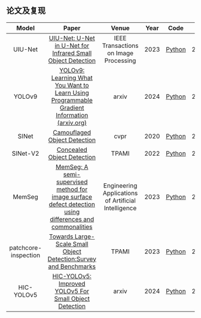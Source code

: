 ## 论文及复现

|   Model    |                            Paper                             | Venue | Year |                      Code                      | Time   |
| :--------: | :----------------------------------------------------------: | :---: | :--: | :--------------------------------------------: | ------ |
|  UIU-Net   |[UIU-Net: U-Net in U-Net for Infrared Small Object Detection](https://ieeexplore.ieee.org/document/9989433)| IEEE Transactions on Image Processing | 2023 | [Python](https://github.com/danfenghong/IEEE_TIP_UIU-Net) |2024.5.10|
|    YOLOv9    | [YOLOv9: Learning What You Want to Learn Using Programmable Gradient Information (arxiv.org)](https://arxiv.org/abs/2402.13616) | arxiv | 2024 |        [Python](https://github.com/WongKinYiu/yolov9)        | 2024.5.15 |
|  SINet     |[Camouflaged Object Detection](https://mmcheng.net/cod/)| cvpr | 2020 | [Python](https://github.com/DengPingFan/SINet) |2024.5.27|
|  SINet-V2    |[Concealed Object Detection](https://mmcheng.net/cod/)| TPAMI | 2022 | [Python](https://github.com/GewelsJI/SINet-V2) |2024.5.27|
|  MemSeg    |[MemSeg: A semi-supervised method for image surface defect detection using differences and commonalities](https://www.sciencedirect.com/science/article/abs/pii/S0952197623000192?via%3Dihub)| Engineering Applications of Artificial Intelligence | 2023 | [Python](https://github.com/TooTouch/MemSeg) |2024.5.27|
|  patchcore-inspection   |[Towards Large-Scale Small Object Detection:Survey and Benchmarks](https://doi.org/10.1109/TPAMI.2023.3290594)| TPAMI | 2023 | [Python](https://shaunyuan22.github.io/SODA) |2024.5.27|
|  HIC-YOLOv5   |[    HIC-YOLOv5: Improved YOLOv5 For Small Object Detection  ](https://arxiv.org/pdf/2309.16393v2)| arxiv | 2024 | [Python](https://github.com/Jacoo-ai/HIC-Yolov5) |2024.6.10|


